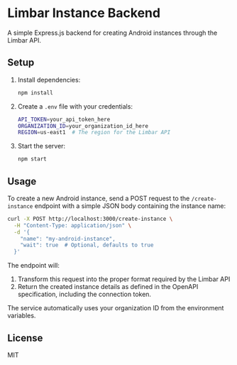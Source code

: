 # Limbar Instance Backend

A simple Express.js backend for creating Android instances through the Limbar API.

## Setup

1. Install dependencies:

   ```bash
   npm install
   ```

2. Create a `.env` file with your credentials:

   ```bash
   API_TOKEN=your_api_token_here
   ORGANIZATION_ID=your_organization_id_here
   REGION=us-east1  # The region for the Limbar API
   ```

3. Start the server:

   ```bash
   npm start
   ```

## Usage

To create a new Android instance, send a POST request to the `/create-instance` endpoint with a simple JSON body containing the instance name:

```bash
curl -X POST http://localhost:3000/create-instance \
  -H "Content-Type: application/json" \
  -d '{
    "name": "my-android-instance",
    "wait": true  # Optional, defaults to true
  }'
```

The endpoint will:

1. Transform this request into the proper format required by the Limbar API
2. Return the created instance details as defined in the OpenAPI specification, including the connection token.

The service automatically uses your organization ID from the environment variables.

## License

MIT

